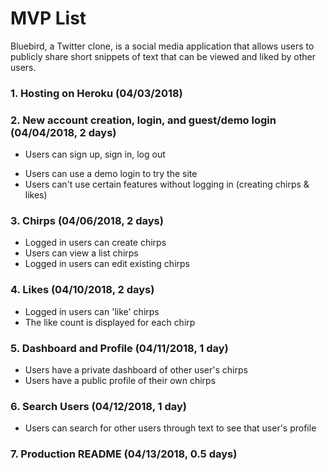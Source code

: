#  MVP List

Bluebird, a Twitter clone, is a social media application that allows users to publicly share short snippets of text that can be viewed and liked by other users.

### 1. Hosting on Heroku (04/03/2018)

### 2. New account creation, login, and guest/demo login (04/04/2018, 2 days)
  * Users can sign up, sign in, log out
  + Users can use a demo login to try the site
  + Users can't use certain features without logging in (creating chirps & likes)

### 3. Chirps (04/06/2018, 2 days)
  + Logged in users can create chirps
  + Users can view a list chirps
  + Logged in users can edit existing chirps

### 4. Likes (04/10/2018, 2 days)
  + Logged in users can 'like' chirps
  + The like count is displayed for each chirp

### 5. Dashboard and Profile (04/11/2018, 1 day)
  + Users have a private dashboard of other user's chirps
  + Users have a public profile of their own chirps

### 6. Search Users (04/12/2018, 1 day)
  + Users can search for other users through text to see that user's profile

### 7. Production README (04/13/2018, 0.5 days)
